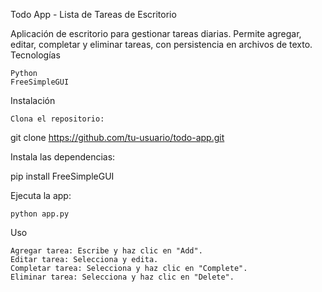 Todo App - Lista de Tareas de Escritorio

Aplicación de escritorio para gestionar tareas diarias. Permite agregar, editar, completar y eliminar tareas, con persistencia en archivos de texto.
Tecnologías

    Python
    FreeSimpleGUI

Instalación

    Clona el repositorio:

git clone https://github.com/tu-usuario/todo-app.git

Instala las dependencias:

pip install FreeSimpleGUI

Ejecuta la app:

    python app.py

Uso

    Agregar tarea: Escribe y haz clic en "Add".
    Editar tarea: Selecciona y edita.
    Completar tarea: Selecciona y haz clic en "Complete".
    Eliminar tarea: Selecciona y haz clic en "Delete".
